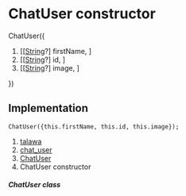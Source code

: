 
<div>

# ChatUser constructor

</div>


ChatUser({

1.  [[[String](https://api.flutter.dev/flutter/dart-core/String-class.md)?]
    firstName, ]
2.  [[[String](https://api.flutter.dev/flutter/dart-core/String-class.html)?]
    id, ]
3.  [[[String](https://api.flutter.dev/flutter/dart-core/String-class.html)?]
    image, ]

})



## Implementation

``` language-dart
ChatUser({this.firstName, this.id, this.image});
```







1.  [talawa](../../index.md)
2.  [chat_user](../../models_chats_chat_user/)
3.  [ChatUser](../../models_chats_chat_user/ChatUser-class.md)
4.  ChatUser constructor

##### ChatUser class







